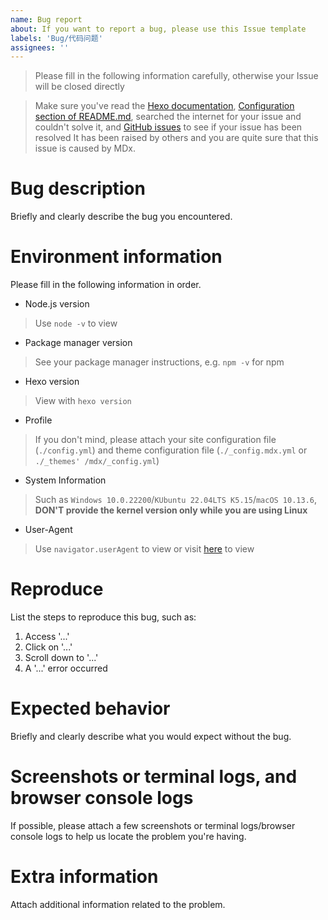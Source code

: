 ```yaml
---
name: Bug report
about: If you want to report a bug, please use this Issue template
labels: 'Bug/代码问题'
assignees: ''
---
```

> Please fill in the following information carefully, otherwise your Issue will be closed directly

> Make sure you've read the [Hexo documentation](https://hexo.io/), [Configuration section of README.md](https://github.com/Yuameshi/hexo-theme-mdx#configuration), searched the internet for your issue and couldn't solve it, and [GitHub issues](https://github.com/Yuameshi/hexo-theme-mdx/issues) to see if your issue has been resolved It has been raised by others and you are quite sure that this issue is caused by MDx.

# Bug description
Briefly and clearly describe the bug you encountered.

# Environment information
Please fill in the following information in order.

- Node.js version
> Use `node -v` to view
- Package manager version
> See your package manager instructions, e.g. `npm -v` for npm
- Hexo version
> View with `hexo version`
- Profile
> If you don't mind, please attach your site configuration file (`./config.yml`) and theme configuration file (`./_config.mdx.yml` or `./_themes' /mdx/_config.yml`)
- System Information
> Such as `Windows 10.0.22200`/`KUbuntu 22.04LTS K5.15`/`macOS 10.13.6`, **DON'T provide the kernel version only while you are using Linux**
- User-Agent
> Use `navigator.userAgent` to view or visit [here](https://www.runoob.com/try/try.php?filename=try_nav_useragent) to view

# Reproduce
List the steps to reproduce this bug, such as:

1. Access '...'
2. Click on '...'
3. Scroll down to '...'
4. A '...' error occurred

# Expected behavior
Briefly and clearly describe what you would expect without the bug.

# Screenshots or terminal logs, and browser console logs
If possible, please attach a few screenshots or terminal logs/browser console logs to help us locate the problem you're having.

# Extra information
Attach additional information related to the problem.